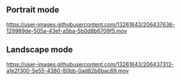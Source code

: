 
## Portrait mode
https://user-images.githubusercontent.com/13261643/206437636-129989de-505a-43ef-a5ba-5b0d8b6709f5.mov

## Landscape mode 
https://user-images.githubusercontent.com/13261643/206437313-a1e2f300-5e55-4380-80bb-0ad82b6bac69.mov




